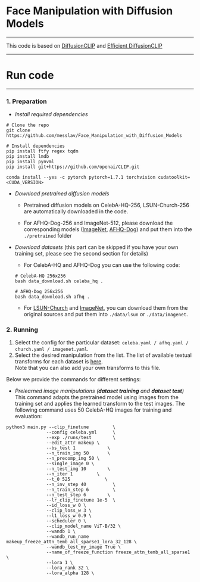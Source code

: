 # Face Manipulation with Diffusion Models
****
This code is based on [DiffusionCLIP](https://github.com/gwang-kim/DiffusionCLIP) and [Efficient DiffusionCLIP](https://github.com/quickjkee/eff-diff-edit)
****
# Run code
****
### 1. Preparation

* _Install required dependencies_
```commandline
# Clone the repo
git clone https://github.com/messlav/Face_Manipulation_with_Diffusion_Models

# Install dependencies
pip install ftfy regex tqdm
pip install lmdb
pip install pynvml
pip install git+https://github.com/openai/CLIP.git

conda install --yes -c pytorch pytorch=1.7.1 torchvision cudatoolkit=<CUDA_VERSION>
```
* _Download pretrained diffusion models_

  * Pretrained diffusion models on CelebA-HQ-256, LSUN-Church-256 are automatically downloaded in the code.

  * For AFHQ-Dog-256 and ImageNet-512, please download the corresponding models ([ImageNet](https://openaipublic.blob.core.windows.net/diffusion/jul-2021/512x512_diffusion.pt), [AFHQ-Dog](https://onedrive.live.com/?authkey=%21AOIJGI8FUQXvFf8&cid=72419B431C262344&id=72419B431C262344%21103832&parId=72419B431C262344%21103807&o=OneUp)) and put them into the ```./pretrained``` folder


* _Download datasets_ (this part can be skipped if you have your own training set, please see the second section for details)
   * For CelebA-HQ and AFHQ-Dog you can use the following code:    
  ``` commandline
  # CelebA-HQ 256x256
  bash data_download.sh celeba_hq .
  
  # AFHQ-Dog 256x256
  bash data_download.sh afhq .
  ```
  * For [LSUN-Church](https://www.yf.io/p/lsun) and [ImageNet](https://image-net.org/index.php), you can download them from the original sources and put them into `./data/lsun` or `./data/imagenet`.

### 2. Running
1. Select the config for the particular dataset: ```celeba.yaml / afhq.yaml / church.yaml / imagenet.yaml```.
2. Select the desired manipulation from the list. The list of available textual transforms for each dataset is [here](/utils/text_dic.py).\
Note that you can also add your own transforms to this file.

Below we provide the commands for different settings:

* _Prelearned image manipulations (**dataset training** and **dataset test**)_ \
This command adapts the pretrained model using images from the training set and applies the learned transform to the test images. 
The following command uses 50 CelebA-HQ images for training and evaluation:

```commandline
python3 main.py --clip_finetune         \
               --config celeba.yml      \
               --exp ./runs/test        \
               --edit_attr makeup \
               --bs_test 1            \
               --n_train_img 50       \
               --n_precomp_img 50 \
               --single_image 0 \
               --n_test_img 10        \
               --n_iter 1         \
               --t_0 525             \
               --n_inv_step 40          \
               --n_train_step 6         \
               --n_test_step 6        \
               --lr_clip_finetune 1e-5  \
               --id_loss_w 0 \
               --clip_loss_w 3 \
               --l1_loss_w 0.9 \
               --scheduler 0 \
               --clip_model_name ViT-B/32 \
               --wandb 1 \
               --wandb_run_name makeup_freeze_attn_temb_all_sparse1_lora_32_128 \
               --wandb_test_my_image True \
               --name_of_freeze_function freeze_attn_temb_all_sparse1 \
               --lora 1 \
               --lora_rank 32 \
               --lora_alpha 128 \
```
